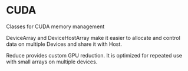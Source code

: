 CUDA
====

Classes for CUDA memory management

DeviceArray and DeviceHostArray make it easier to allocate and control data on multiple Devices and share it with Host.

Reduce provides custom GPU reduction. It is optimized for repeated use with small arrays on multiple devices.
